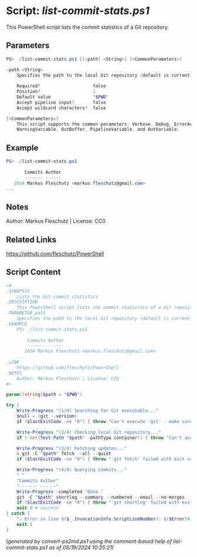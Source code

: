 Script: *list-commit-stats.ps1*
========================

This PowerShell script lists the commit statistics of a Git repository.

Parameters
----------
```powershell
PS> ./list-commit-stats.ps1 [[-path] <String>] [<CommonParameters>]

-path <String>
    Specifies the path to the local Git repository (default is current working dir)
    
    Required?                    false
    Position?                    1
    Default value                "$PWD"
    Accept pipeline input?       false
    Accept wildcard characters?  false

[<CommonParameters>]
    This script supports the common parameters: Verbose, Debug, ErrorAction, ErrorVariable, WarningAction, 
    WarningVariable, OutBuffer, PipelineVariable, and OutVariable.
```

Example
-------
```powershell
PS> ./list-commit-stats.ps1
 
       Commits Author
       ------- ------
   2034 Markus Fleschutz <markus.fleschutz@gmail.com>
...

```

Notes
-----
Author: Markus Fleschutz | License: CC0

Related Links
-------------
https://github.com/fleschutz/PowerShell

Script Content
--------------
```powershell
<#
.SYNOPSIS
	Lists the Git commit statistics
.DESCRIPTION
	This PowerShell script lists the commit statistics of a Git repository.
.PARAMETER path
	Specifies the path to the local Git repository (default is current working dir)
.EXAMPLE
	PS> ./list-commit-stats.ps1
  
        Commits Author
        ------- ------
	   2034 Markus Fleschutz <markus.fleschutz@gmail.com>
	...
.LINK
	https://github.com/fleschutz/PowerShell
.NOTES
	Author: Markus Fleschutz | License: CC0
#>

param([string]$path = "$PWD")

try {
	Write-Progress "(1/4) Searching for Git executable..."
	$null = (git --version)
	if ($lastExitCode -ne "0") { throw "Can't execute 'git' - make sure Git is installed and available" }

	Write-Progress "(2/4) Checking local Git repository..."
	if (-not(Test-Path "$path" -pathType container)) { throw "Can't access directory: $path" }

	Write-Progress "(3/4) Fetching updates..."
	& git -C "$path" fetch --all --quiet
	if ($lastExitCode -ne "0") { throw "'git fetch' failed with exit code $lastExitCode" }

	Write-Progress "(4/4) Querying commits..."
	" "
	"Commits Author"
	"------- ------"
	Write-Progress -completed "Done."
	git -C "$path" shortlog --summary --numbered --email --no-merges
	if ($lastExitCode -ne "0") { throw "'git shortlog' failed with exit code $lastExitCode" }
	exit 0 # success
} catch {
	"⚠️ Error in line $($_.InvocationInfo.ScriptLineNumber): $($Error[0])"
	exit 1
}
```

*(generated by convert-ps2md.ps1 using the comment-based help of list-commit-stats.ps1 as of 05/19/2024 10:25:21)*
